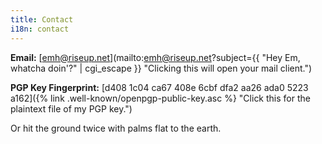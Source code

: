 ```yaml
---
title: Contact
i18n: contact
---
```


**Email:** [emh@riseup.net](mailto:emh@riseup.net?subject={{ "Hey Em, whatcha doin'?" | cgi_escape }} "Clicking this will open your mail client.")

**PGP Key Fingerprint:** [d408 1c04 ca67 408e 6cbf dfa2 aa26 ada0 5223 a162]({% link .well-known/openpgp-public-key.asc %} "Click this for the plaintext file of my PGP key.")

Or hit the ground twice with palms flat to the earth.
